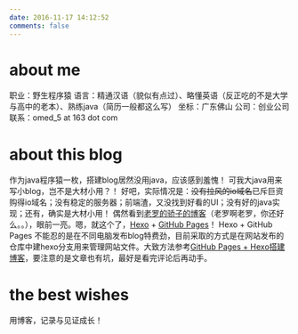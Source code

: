 ```yaml
---
date: 2016-11-17 14:12:52
comments: false
---
```


# about me
职业：野生程序猿
语言：精通汉语（貌似有点过）、略懂英语（反正吃的不是大学与高中的老本）、熟练java（简历一般都这么写）
坐标：广东佛山
公司：创业公司
联系：omed_5 at 163 dot com

# about this blog
作为java程序猿一枚，搭建blog居然没用java，应该感到羞愧！
可我大java用来写小blog，岂不是大材小用？！
好吧，实际情况是：~~没有拉风的io域名~~已斥巨资购得io域名；没有稳定的服务器；前端渣，又没找到好看的UI；没有好的java实现；还有，确实是大材小用！
偶然看到[老罗的骄子的博客](http://roosephu.github.io/)（老罗啊老罗，你还好么。。），眼前一亮。嗯，就这个了，[Hexo](https://hexo.io/) + [GitHub Pages](https://pages.github.com/)！
Hexo + GitHub Pages 不能忍的是在不同电脑发布blog特费劲，目前采取的方式是在网站发布的仓库中建hexo分支用来管理网站文件。大致方法参考[GitHub Pages + Hexo搭建博客](http://crazymilk.github.io/2015/12/28/GitHub-Pages-Hexo%E6%90%AD%E5%BB%BA%E5%8D%9A%E5%AE%A2/)，要注意的是文章也有坑，最好是看完评论后再动手。

# the best wishes
用博客，记录与见证成长！
